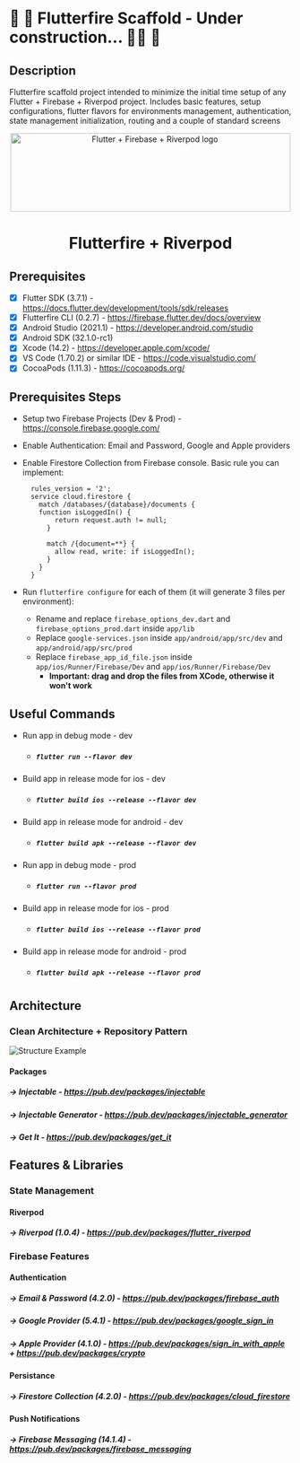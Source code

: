 # :construction: :construction_worker: Flutterfire Scaffold - Under construction... :construction_worker_woman: :construction:

## Description
Flutterfire scaffold project intended to minimize the initial time setup of any Flutter + Firebase + Riverpod project. Includes basic features, setup configurations, flutter flavors for environments management, authentication, state management initialization, routing and a couple of standard screens

<div align="center">
  <a href="https://firebase.flutter.dev/docs/overview/">
    <img width="500" height="140px" src="https://user-images.githubusercontent.com/22548752/186985350-2c9af743-aa82-47b5-b373-94e72a62c560.jpg" alt="Flutter + Firebase + Riverpod logo"><br/>
  </a>
  <h1 align="center">Flutterfire + Riverpod</h1>
</div>

## Prerequisites
- [x] Flutter SDK (3.7.1) - https://docs.flutter.dev/development/tools/sdk/releases
- [x] Flutterfire CLI (0.2.7) - https://firebase.flutter.dev/docs/overview
- [x] Android Studio (2021.1) - https://developer.android.com/studio
- [x] Android SDK (32.1.0-rc1)
- [x] Xcode (14.2) - https://developer.apple.com/xcode/
- [x] VS Code (1.70.2) or similar IDE - https://code.visualstudio.com/
- [x] CocoaPods (1.11.3) - https://cocoapods.org/

## Prerequisites Steps
- Setup two Firebase Projects (Dev & Prod) - https://console.firebase.google.com/
- Enable Authentication: Email and Password, Google and Apple providers
- Enable Firestore Collection from Firebase console. Basic rule you can implement:

  ```
    rules_version = '2';
    service cloud.firestore {
      match /databases/{database}/documents {
      function isLoggedIn() {
          return request.auth != null;
        }
        
        match /{document=**} {
          allow read, write: if isLoggedIn();
        }
      }
    }
    ```
- Run `flutterfire configure` for each of them (it will generate 3 files per environment):
  - Rename and replace `firebase_options_dev.dart` and `firebase_options_prod.dart` inside `app/lib`
  - Replace `google-services.json` inside `app/android/app/src/dev` and `app/android/app/src/prod`
  - Replace `firebase_app_id_file.json` inside `app/ios/Runner/Firebase/Dev` and `app/ios/Runner/Firebase/Dev` 
    - **Important: drag and drop the files from XCode, otherwise it won't work**

## Useful Commands
- Run app in debug mode - dev
  - ##### `flutter run --flavor dev`
- Build app in release mode for ios - dev
  - ##### `flutter build ios --release --flavor dev`
- Build app in release mode for android - dev
  - ##### `flutter build apk --release --flavor dev`
- Run app in debug mode - prod
  - ##### `flutter run --flavor prod`
- Build app in release mode for ios - prod
  - ##### `flutter build ios --release --flavor prod`
- Build app in release mode for android - prod
  - ##### `flutter build apk --release --flavor prod`

#

## Architecture
### Clean Architecture + Repository Pattern
![Structure Example](https://miro.medium.com/max/1400/1*xxr1Idc8UoNELOzqXcJnag.png)

#### Packages
##### -> Injectable - https://pub.dev/packages/injectable
##### -> Injectable Generator - https://pub.dev/packages/injectable_generator
##### -> Get It - https://pub.dev/packages/get_it

## Features & Libraries

### State Management
#### Riverpod
##### -> Riverpod (1.0.4) - https://pub.dev/packages/flutter_riverpod

### Firebase Features

#### Authentication
##### -> Email & Password (4.2.0) - https://pub.dev/packages/firebase_auth
##### -> Google Provider (5.4.1) - https://pub.dev/packages/google_sign_in
##### -> Apple Provider (4.1.0) - https://pub.dev/packages/sign_in_with_apple + https://pub.dev/packages/crypto

#### Persistance
##### -> Firestore Collection (4.2.0) - https://pub.dev/packages/cloud_firestore

#### Push Notifications
##### -> Firebase Messaging (14.1.4) - https://pub.dev/packages/firebase_messaging
